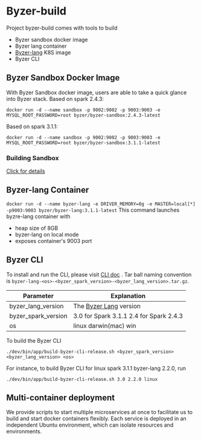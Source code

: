 # Byzer-build

Project byzer-build comes with tools to build
- Byzer sandbox docker image
- Byzer lang container
- [Byzer-lang](https://github.com/byzer-org/byzer-lang/) K8S image
- Byzer CLI

## Byzer Sandbox Docker Image
With Byzer Sandbox docker image, users are able to take a quick glance into Byzer stack.
Based on spark 2.4.3:
```
docker run -d --name sandbox -p 9002:9002 -p 9003:9003 -e MYSQL_ROOT_PASSWORD=root byzer/byzer-sandbox:2.4.3-latest
```


Based on spark 3.1.1:
```
docker run -d --name sandbox -p 9002:9002 -p 9003:9003 -e MYSQL_ROOT_PASSWORD=root byzer/byzer-sandbox:3.1.1-latest

```

### Building Sandbox
[Click for details](./docs/sandbox.md)

## Byzer-lang Container
`docker run -d --name byzer-lang -e DRIVER_MEMORY=8g -e MASTER=local[*] -p9003:9003 byzer/byzer-lang:3.1.1-latest`
This command launches byzre-lang container with
- heap size of 8GB
- byzer-lang on local mode
- exposes container's 9003 port 

## Byzer CLI
To install and run the CLI, please visit [CLI doc](https://docs.byzer.org/#/byzer-lang/zh-cn/installation/cli-installation) .
Tar ball naming convention is `byzer-lang-<os>-<byzer_spark_version>-<byzer_lang_version>.tar.gz`.

| Parameter           | Explanation                                                             |
|---------------------|-------------------------------------------------------------------------|
| byzer_lang_version  | The [Byzer Lang](https://github.com/byzer-org/byzer-lang/pulls) version |
| byzer_spark_version | 3.0 for Spark 3.1.1 2.4 for Spark 2.4.3                                 |
| os                  | linux darwin(mac) win                                                   |

To build the Byzer CLI
```shell
./dev/bin/app/build-byzer-cli-release.sh <byzer_spark_version> <byzer_lang_version> <os>
```
For instance, to build Byzer CLI for linux spark 3.1.1 byzer-lang 2.2.0, run
```shell
./dev/bin/app/build-byzer-cli-release.sh 3.0 2.2.0 linux
```

## Multi-container deployment

We provide scripts to start multiple microservices at once to facilitate us to build and start docker containers flexibly. Each service is deployed in an independent Ubuntu environment, which can isolate resources and environments.

